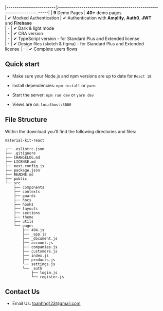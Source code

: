 |-------------------------|:-------------------------------------------------------------------------|
| **9** Demo Pages | **40+** demo pages  
| ✔ Mocked Authentication | ✔ Authentication with **Amplify**, **Auth0**, **JWT** and **Firebase**  
| - | ✔ Dark & light mode  
| - | ✔ CRA version  
| - | ✔ TypeScript version - for Standard Plus and Extended license  
| - | ✔ Design files (sketch & figma) - for Standard Plus and Extended license
| - | ✔ Complete users flows

## Quick start

- Make sure your Node.js and npm versions are up to date for `React 18`

- Install dependencies: `npm install` or `yarn`

- Start the server: `npm run dev` or `yarn dev`

- Views are on: `localhost:3000`

## File Structure

Within the download you'll find the following directories and files:

```
material-kit-react

┌── .eslintrc.json
├── .gitignore
├── CHANGELOG.md
├── LICENSE.md
├── next.config.js
├── package.json
├── README.md
├── public
└── src
	├── components
	├── contexts
	├── guards
	├── hocs
	├── hooks
	├── layouts
	├── sections
	├── theme
	├── utils
	└── pages
		├── 404.js
		├── _app.js
		├── _document.js
		├── account.js
		├── companies.js
		├── customers.js
		├── index.js
		├── products.js
		└── settings.js
		└──  auth
			├── login.js
			└── register.js
```

## Contact Us

- Email Us: toanhhg123@gmail.com
